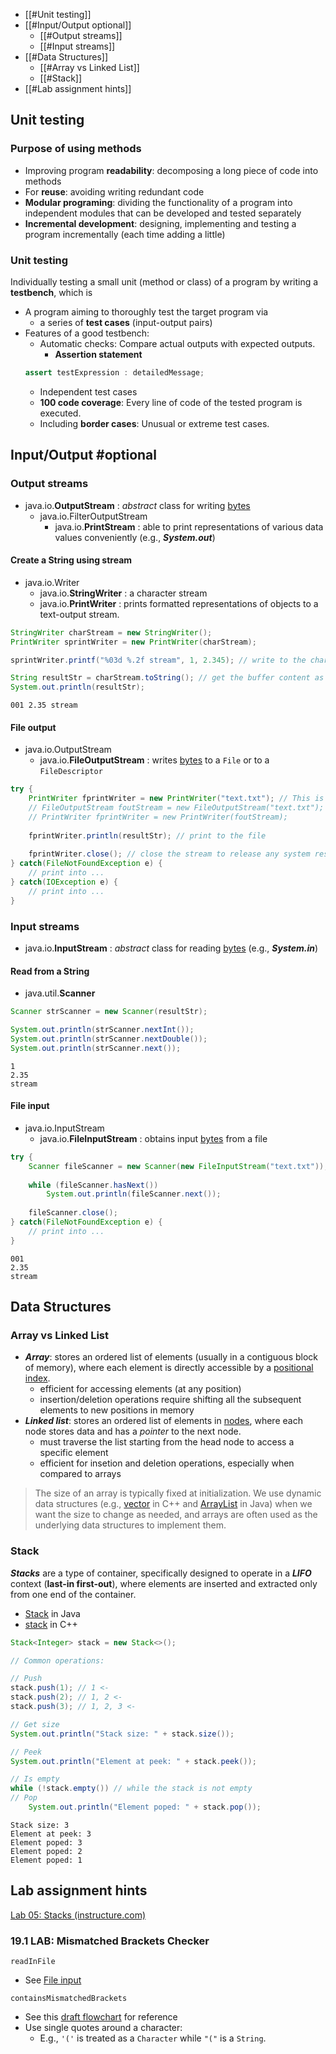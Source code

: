 - [[#Unit testing]]
- [[#Input/Output optional]]
  - [[#Output streams]]
  - [[#Input streams]]
- [[#Data Structures]]
  - [[#Array vs Linked List]]
  - [[#Stack]]
- [[#Lab assignment hints]]

## Unit testing
### Purpose of using methods
- Improving program **readability**: decomposing a long piece of code into methods
- For **reuse**: avoiding writing redundant code
- **Modular programing**: dividing the functionality of a program into independent modules that can be developed and tested separately
- **Incremental development**: designing, implementing and testing a program incrementally (each time adding a little)

### Unit testing
Individually testing a small unit (method or class) of a program by writing a **testbench**, which is
- A program aiming to thoroughly test the target program via
  - a series of **test cases** (input-output pairs)
- Features of a good testbench:
  - Automatic checks: Compare actual outputs with expected outputs.
    - **Assertion statement**
  ```java
  assert testExpression : detailedMessage;
  ```
  - Independent test cases
  - **100 code coverage**: Every line of code of the tested program is executed.
  - Including **border cases**: Unusual or extreme test cases.


## Input/Output #optional
### Output streams
- java.io.**OutputStream** : *abstract* class for writing <u>bytes</u>
  - java.io.FilterOutputStream
    - java.io.**PrintStream** : able to print representations of various data values conveniently (e.g., __*System.out*__)

#### Create a String using stream
- java.io.Writer
  - java.io.**StringWriter** : a character stream
  - java.io.**PrintWriter** : prints formatted representations of objects to a text-output stream.


```Java
StringWriter charStream = new StringWriter();
PrintWriter sprintWriter = new PrintWriter(charStream);

sprintWriter.printf("%03d %.2f stream", 1, 2.345); // write to the character stream

String resultStr = charStream.toString(); // get the buffer content as a String
System.out.println(resultStr);
```

    001 2.35 stream


#### File output
- java.io.OutputStream
  - java.io.**FileOutputStream** : writes <u>bytes</u> to a `File` or to a `FileDescriptor`


```Java
try {
    PrintWriter fprintWriter = new PrintWriter("text.txt"); // This is equivalent to:
    // FileOutputStream foutStream = new FileOutputStream("text.txt");
    // PrintWriter fprintWriter = new PrintWriter(foutStream);
    
    fprintWriter.println(resultStr); // print to the file
    
    fprintWriter.close(); // close the stream to release any system resources associated with it
} catch(FileNotFoundException e) {
    // print into ...
} catch(IOException e) {
    // print into ...
}
```

### Input streams
- java.io.**InputStream** : *abstract* class for reading <u>bytes</u> (e.g., __*System.in*__)

#### Read from a String
- java.util.**Scanner**


```Java
Scanner strScanner = new Scanner(resultStr);

System.out.println(strScanner.nextInt());
System.out.println(strScanner.nextDouble());
System.out.println(strScanner.next());
```

    1
    2.35
    stream


#### File input
- java.io.InputStream
  - java.io.**FileInputStream** : obtains input <u>bytes</u> from a file


```Java
try {
    Scanner fileScanner = new Scanner(new FileInputStream("text.txt"));
    
    while (fileScanner.hasNext())
        System.out.println(fileScanner.next());
    
    fileScanner.close();
} catch(FileNotFoundException e) {
    // print into ...
}
```

    001
    2.35
    stream


## Data Structures
### Array vs Linked List
- **_Array_**: stores an ordered list of elements (usually in a contiguous block of memory), where each element is directly accessible by a <u>positional index</u>.
  - efficient for accessing elements (at any position)
  - insertion/deletion operations require shifting all the subsequent elements to new positions in memory
- **_Linked list_**: stores an ordered list of elements in <u>nodes</u>, where each node stores data and has a _pointer_ to the next node.
  - must traverse the list starting from the head node to access a specific element
  - efficient for insetion and deletion operations, especially when compared to arrays

> The size of an array is typically fixed at initialization. We use dynamic data structures (e.g., [vector](https://cplusplus.com/reference/vector/vector/) in C++ and [ArrayList](https://docs.oracle.com/en/java/javase/19/docs/api/java.base/java/util/ArrayList.html) in Java) when we want the size to change as needed, and arrays are often used as the underlying data structures to implement them.

### Stack
**_Stacks_** are a type of container, specifically designed to operate in a **_LIFO_** context (**last-in first-out**), where elements are inserted and extracted only from one end of the container.

- [Stack](https://docs.oracle.com/en/java/javase/19/docs/api/java.base/java/util/Stack.html) in Java
- [stack](https://cplusplus.com/reference/stack/stack/) in C++


```Java
Stack<Integer> stack = new Stack<>();

// Common operations:

// Push
stack.push(1); // 1 <-
stack.push(2); // 1, 2 <-
stack.push(3); // 1, 2, 3 <-

// Get size
System.out.println("Stack size: " + stack.size());

// Peek
System.out.println("Element at peek: " + stack.peek());

// Is empty
while (!stack.empty()) // while the stack is not empty
// Pop
    System.out.println("Element poped: " + stack.pop());
```

    Stack size: 3
    Element at peek: 3
    Element poped: 3
    Element poped: 2
    Element poped: 1


## Lab assignment hints
[Lab 05: Stacks (instructure.com)](https://tulane.instructure.com/courses/2271434/assignments/14343174)

### 19.1 LAB: Mismatched Brackets Checker
`readInFile`
- See [File input](#File-input)

`containsMismatchedBrackets`
- See this [draft flowchart](https://wavetulane-my.sharepoint.com/:u:/g/personal/xli71_tulane_edu/EbSxmJiA9FhHon7neqeYunQBiuKBLiSlmW0FLqaa731MuA?e=2Y6ipj) for reference
- Use single quotes around a character:
  - E.g., `'('` is treated as a `Character` while `"("` is a `String`.


```Java

```
